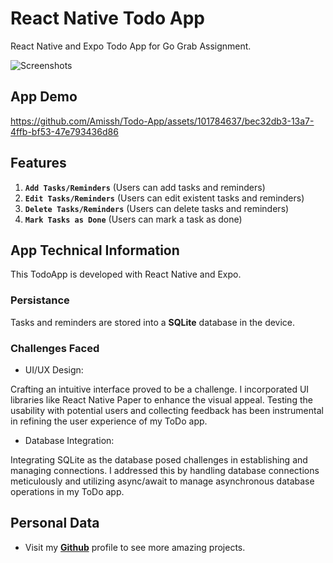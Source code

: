 # React Native Todo App
React Native and Expo Todo App for Go Grab Assignment.


![Screenshots](https://github.com/Amissh/Todo-App/assets/101784637/f7a50be0-9b8f-451e-9d6e-adfe1238a434)


## App Demo


https://github.com/Amissh/Todo-App/assets/101784637/bec32db3-13a7-4ffb-bf53-47e793436d86


## Features

1. **`Add Tasks/Reminders`** (Users can add tasks and reminders)
2. **`Edit Tasks/Reminders`** (Users can edit existent tasks and reminders)
3. **`Delete Tasks/Reminders`** (Users can delete tasks and reminders)
4. **`Mark Tasks as Done`** (Users can mark a task as done)

## App Technical Information

This TodoApp is developed with React Native and Expo.

### Persistance

Tasks and reminders are stored into a **SQLite** database in the device.

### Challenges Faced

- UI/UX Design:

Crafting an intuitive interface proved to be a challenge. I incorporated UI libraries like React Native Paper to enhance the visual appeal. Testing the usability with potential users and collecting feedback has been instrumental in refining the user experience of my ToDo app.

- Database Integration:

Integrating SQLite as the database posed challenges in establishing and managing connections. I addressed this by handling database connections meticulously and utilizing async/await to manage asynchronous database operations in my ToDo app.

## Personal Data

- Visit my [**Github**](https://github.com/Amissh) profile to see more amazing projects.
